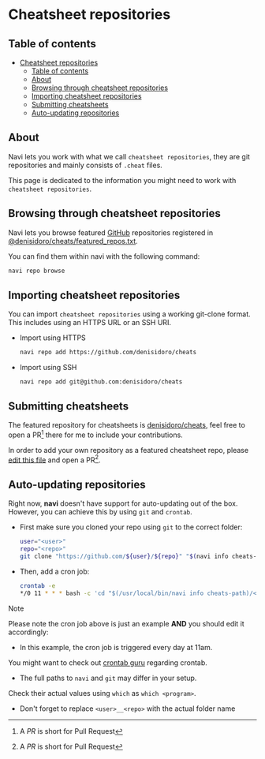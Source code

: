 # Cheatsheet repositories

## Table of contents

<!-- TOC -->
* [Cheatsheet repositories](#cheatsheet-repositories)
  * [Table of contents](#table-of-contents)
  * [About](#about)
  * [Browsing through cheatsheet repositories](#browsing-through-cheatsheet-repositories)
  * [Importing cheatsheet repositories](#importing-cheatsheet-repositories)
  * [Submitting cheatsheets](#submitting-cheatsheets)
  * [Auto-updating repositories](#auto-updating-repositories)
<!-- TOC -->

## About

Navi lets you work with what we call `cheatsheet repositories`, they are git repositories
and mainly consists of `.cheat` files.

This page is dedicated to the information you might need to work with `cheatsheet repositories`.

## Browsing through cheatsheet repositories

Navi lets you browse featured [GitHub](https://github.com) repositories registered in [@denisidoro/cheats/featured_repos.txt](https://github.com/denisidoro/cheats/blob/master/featured_repos.txt).

You can find them within navi with the following command:

```sh
navi repo browse
```

## Importing cheatsheet repositories

You can import `cheatsheet repositories` using a working git-clone format.\
This includes using an HTTPS URL or an SSH URI.

- Import using HTTPS

    ```sh
    navi repo add https://github.com/denisidoro/cheats
    ```

- Import using SSH

    ```shell
    navi repo add git@github.com:denisidoro/cheats
    ```

## Submitting cheatsheets

The featured repository for cheatsheets is [denisidoro/cheats](https://github.com/denisidoro/cheats),
feel free to open a PR[^1] there for me to include your contributions.

In order to add your own repository as a featured cheatsheet repo, please [edit this file](https://github.com/denisidoro/cheats/edit/master/featured_repos.txt) and open a PR[^1].

## Auto-updating repositories

Right now, **navi** doesn't have support for auto-updating out of the box.
However, you can achieve this by using `git` and `crontab`.

- First make sure you cloned your repo using `git` to the correct folder:

  ```sh
  user="<user>"
  repo="<repo>"
  git clone "https://github.com/${user}/${repo}" "$(navi info cheats-path)/${user}__${repo}"
  ```

- Then, add a cron job:

  ```sh
  crontab -e
  */0 11 * * * bash -c 'cd "$(/usr/local/bin/navi info cheats-path)/<user>__<repo>" && /usr/local/bin/git pull -q origin master'
  ```

> [!NOTE]
> Please note the cron job above is just an example **AND** you should edit it accordingly:
>
>- In this example, the cron job is triggered every day at 11am.
>  
>  You might want to check out [crontab guru](https://crontab.guru/) regarding crontab.
>
>- The full paths to `navi` and `git` may differ in your setup.
>
>  Check their actual values using `which` as `which <program>`.
>
>- Don't forget to replace `<user>__<repo>` with the actual folder name

[^1]: A *PR* is short for Pull Request
